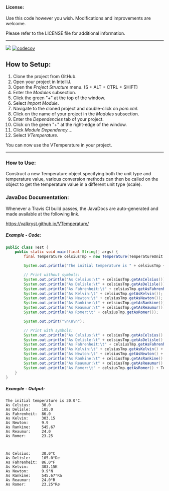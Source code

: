 #### License: 

Use this code however you wish. Modifications and improvements are welcome.

Please refer to the LICENSE file for additional information.

---

![](https://travis-ci.org/Valkryst/VTemperature.svg?branch=master) [![codecov](https://codecov.io/gh/Valkryst/VTemperature/branch/master/graph/badge.svg)](https://codecov.io/gh/Valkryst/VTemperature)

## How to Setup:

1. Clone the project from GitHub.
2. Open your project in IntelliJ.
3. Open the *Project Structure* menu. (S + ALT + CTRL + SHIFT)
4. Enter the *Modules* subsection.
5. Click the green "+" at the top of the window.
6. Select *Import Module*.
7. Navigate to the cloned project and double-click on *pom.xml*.
8. Click on the name of your project in the *Modules* subsection.
9. Enter the *Dependencies* tab of your project.
10. Click on the green "+" at the right-edge of the window.
11. Click *Module Dependency...*.
12. Select *VTemperature*.

You can now use the VTemperature in your project.

---

### How to Use:

Construct a new Temperature object specifying both the unit type and temperature value, various conversion
methods can then be called on the object to get the temperature value in a different unit type (scale).

### JavaDoc Documentation:

Whenever a Travis CI build passes, the JavaDocs are auto-generated and made available at the following link.

https://valkryst.github.io/VTemperature/

##### Example - Code:

```Java
public class Test {
    public static void main(final String[] args) {
        final Temperature celsiusTmp = new Temperature(TemperatureUnit.CELSIUS, 30);

        System.out.println("The initial temperature is " + celsiusTmp + ".");

        // Print without symbols:
        System.out.println("As Celsius:\t" + celsiusTmp.getAsCelsius());
        System.out.println("As Delisle:\t" + celsiusTmp.getAsDelisle());
        System.out.println("As Fahrenheit:\t" + celsiusTmp.getAsFahrenheit());
        System.out.println("As Kelvin:\t" + celsiusTmp.getAsKelvin());
        System.out.println("As Newton:\t" + celsiusTmp.getAsNewton());
        System.out.println("As Rankine:\t" + celsiusTmp.getAsRankine());
        System.out.println("As Reaumur:\t" + celsiusTmp.getAsReaumur());
        System.out.println("As Romer:\t" + celsiusTmp.getAsRomer());

        System.out.print("\n\n\n");

        // Print with symbols:
        System.out.println("As Celsius:\t" + celsiusTmp.getAsCelsius() + TemperatureUnit.getSymbol(TemperatureUnit.CELSIUS));
        System.out.println("As Delisle:\t" + celsiusTmp.getAsDelisle() + TemperatureUnit.getSymbol(TemperatureUnit.DELISLE));
        System.out.println("As Fahrenheit:\t" + celsiusTmp.getAsFahrenheit() + TemperatureUnit.getSymbol(TemperatureUnit.FAHRENHEIT));
        System.out.println("As Kelvin:\t" + celsiusTmp.getAsKelvin() + TemperatureUnit.getSymbol(TemperatureUnit.KELVIN));
        System.out.println("As Newton:\t" + celsiusTmp.getAsNewton() + TemperatureUnit.getSymbol(TemperatureUnit.NEWTON));
        System.out.println("As Rankine:\t" + celsiusTmp.getAsRankine() + TemperatureUnit.getSymbol(TemperatureUnit.RANKINE));
        System.out.println("As Reaumur:\t" + celsiusTmp.getAsReaumur() + TemperatureUnit.getSymbol(TemperatureUnit.REAUMUR));
        System.out.println("As Romer:\t" + celsiusTmp.getAsRomer() + TemperatureUnit.getSymbol(TemperatureUnit.ROMER));
    }
}
```

##### Example - Output:

    The initial temperature is 30.0°C.
    As Celsius:	    30.0
    As Delisle:	    105.0
    As Fahrenheit:  86.0
    As Kelvin:      303.15
    As Newton:	    9.9
    As Rankine:	    545.67
    As Reaumur:	    24.0
    As Romer:	    23.25
    
    
    
    As Celsius:	    30.0°C
    As Delisle:	    105.0°De
    As Fahrenheit:	86.0°F
    As Kelvin:	    303.15K
    As Newton:	    9.9°N
    As Rankine:	    545.67°Ra
    As Reaumur:	    24.0°R
    As Romer:	    23.25°Rø
